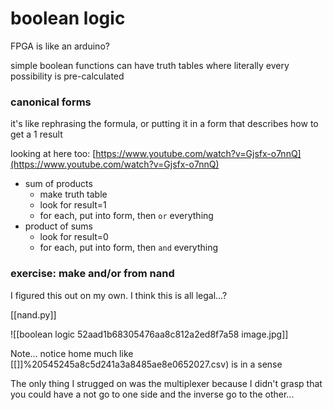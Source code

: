 # boolean logic

FPGA is like an arduino?

simple boolean functions can have truth tables where literally every possibility is pre-calculated

### canonical forms

it's like rephrasing the formula, or putting it in a form that describes how to get a 1 result

looking at here too: [https://www.youtube.com/watch?v=Gjsfx-o7nnQ](https://www.youtube.com/watch?v=Gjsfx-o7nnQ)

- sum of products
    - make truth table
    - look for result=1
    - for each, put into form, then `or` everything
- product of sums
    - look for result=0
    - for each, put into form, then `and` everything
    

### exercise: make and/or from nand

I figured this out on my own. I think this is all legal...?

[[nand.py]]

![[boolean logic 52aad1b68305476aa8c812a2ed8f7a58 image.jpg]]

Note... notice home much like [[]]%20545245a8c5d241a3a8485ae8e0652027.csv) is in a sense

The only thing I strugged on was the multiplexer because I didn't grasp that you could have a not go to one side and the inverse go to the other...
